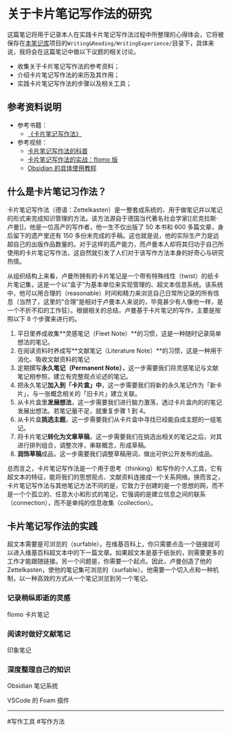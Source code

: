 # 关于卡片笔记写作法的研究

这篇笔记将用于记录本人在实践卡片笔记写作法过程中所整理的心得体会，它将被保存在[本笔记库](https://github.com/owlman/study_note)项目的`Writing&Reading/WritingExperience/`目录下，具体来说，我将会在这篇笔记中做以下议题的相关讨论。

- 收集关于卡片笔记写作法的参考资料；
- 介绍卡片笔记写作法的来历及其作用；
- 实践卡片笔记写作法的步骤以及相关工具；

## 参考资料说明

- 参考书籍：
  - [《卡片笔记写作法》](https://book.douban.com/subject/35503571/)
- 参考视频：
  - [卡片笔记写作法的科普](https://www.bilibili.com/video/BV16T4y197ka/)
  - [卡片笔记写作法的实战：flomo 版](https://www.bilibili.com/video/BV1H34y1B7FR/)
  - [Obsidian 的具体使用教程](https://www.bilibili.com/video/BV1H44y1n71k/)

## 什么是卡片笔记习作法？

卡片笔记写作法（德语：Zettelkasten）是一整套成系统的、用于做笔记并以笔记的形式来完成知识管理的方法。该方法源自于德国当代著名社会学家[[尼克拉斯·卢曼]]，他是一位高产的写作者，他一生不仅出版了 50 本书和 600 多篇文章，身后留下的遗产里还有 150 多份未完成的手稿。这也就是说，他的实际生产力是远超自己的出版作品数量的。对于这样的高产能力，而卢曼本人却将其归功于自己所使用的卡片笔记写作法，这自然就引发了人们对于该写作方法本身的好奇心与研究热情。

从组织结构上来看，卢曼所拥有的卡片笔记是一个带有特殊线性（twist）的纸卡片笔记集，这是一个以“盒子”为基本单位来实现管理的、超文本信息系统。该系统中，他可以用合理的（reasonable）时间和精力来浏览自己日常所记录的所有信息（当然了，这里的“合理”是相对于卢曼本人来说的，毕竟甚少有人像他一样，是一个不折不扣的工作狂）。根据相关的总结，卢曼基于卡片笔记的写作，主要是按照以下 8 个步骤来进行的。

1. 平日里养成收集**灵感笔记（Fleet Note）**的习惯，这是一种随时记录简单想法的笔记。
2. 在阅读资料时养成写**文献笔记（Literature Note）**的习惯，这是一种用于消化、吸收文献资料的笔记
3. 定期撰写**永久笔记（Permanent Note）**，这一步需要我们将灵感笔记与文献笔记相参照，建立有完整观点论述的笔记。
4. 把永久笔记**加入到「卡片盒」中**，这一步需要我们将新的永久笔记作为「新卡片」，与一张概念相关的「旧卡片」建立关联。
5. 从卡片盒里**发展想法**，这一步需要我们进行脑力激荡，透过卡片盒内的的笔记发展出想法。若笔记量不足，就重复步骤 1 到 4。
6. 从卡片盒**挑选主题**，这一步需要我们从卡片盒中寻找已经能自成主题的一组笔记。
7. 将卡片笔记**转化为文章草稿**，这一步需要我们在挑选出相关的笔记之后，对其进行排列组合，调整次序，串联概念，形成草稿。
8. **润饰草稿**成品，这一步需要我们调整草稿用词，做出可供公开发布的成品。

总而言之，卡片笔记写作法是一个用于思考（thinking）和写作的个人工具，它有超文本的特征，能将我们的思想观点、文献资料连接成一个关系网络。换而言之，卡片笔记写作法与其他笔记方法不同的是，它致力于创建的是一个思想的网，而不是一个个孤立的、任意大小和形式的笔记，它强调的是建立信息之间的联系（connection），而不是单纯的信息收集（collection）。

## 卡片笔记写作法的实践

超文本需要是可浏览的（surfable）。在维基百科上，你只需要点击一个链接就可以进入维基百科超文本中的下一篇文章。如果超文本是基于纸张的，则需要更多的工作才能跟随链接。另一个问题是，你需要一个起点。因此，卢曼创造了他的Zettelkasten，使他的笔记集可浏览的（surfable）。他需要一个切入点和一种机制，以一种高效的方式从一个笔记浏览到另一个笔记。

### 记录稍纵即逝的灵感

flomo 卡片笔记

### 阅读时做好文献笔记

印象笔记

### 深度整理自己的知识

Obsidian 笔记系统

VSCode 的 Foam 插件

---

#写作工具 #写作方法
